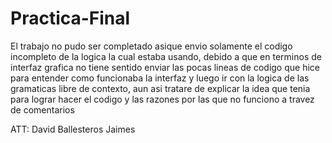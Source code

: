 # Practica-Final

El trabajo no pudo ser completado asique envio solamente el codigo incompleto de la logica la cual estaba usando, debido a que en terminos de interfaz grafica no tiene sentido enviar las pocas lineas de codigo que hice para entender como funcionaba la interfaz y luego ir con la logica de las gramaticas libre de contexto, aun asi tratare de explicar la idea que tenia para lograr hacer el codigo y las razones por las que no funciono a travez de comentarios

ATT: David Ballesteros Jaimes
